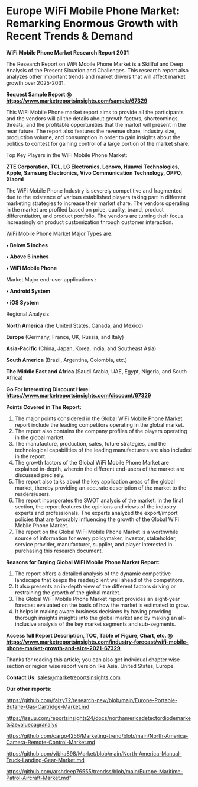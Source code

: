 # Europe WiFi Mobile Phone Market: Remarking Enormous Growth with Recent Trends & Demand

<strong>WiFi Mobile Phone Market Research Report 2031</strong>

The Research Report on WiFi Mobile Phone Market is a Skillful and Deep Analysis of the Present Situation and Challenges. This research report also analyzes other important trends and market drivers that will affect market growth over 2025-2031.

<strong>Request Sample Report @ <a href=https://www.marketreportsinsights.com/sample/67329>https://www.marketreportsinsights.com/sample/67329</a></strong>

This WiFi Mobile Phone market report aims to provide all the participants and the vendors will all the details about growth factors, shortcomings, threats, and the profitable opportunities that the market will present in the near future. The report also features the revenue share, industry size, production volume, and consumption in order to gain insights about the politics to contest for gaining control of a large portion of the market share.

Top Key Players in the WiFi Mobile Phone Market:

<strong>ZTE Corporation, TCL, LG Electronics, Lenovo, Huawei Technologies, Apple, Samsung Electronics, Vivo Communication Technology, OPPO, Xiaomi</strong>

The WiFi Mobile Phone Industry is severely competitive and fragmented due to the existence of various established players taking part in different marketing strategies to increase their market share. The vendors operating in the market are profiled based on price, quality, brand, product differentiation, and product portfolio. The vendors are turning their focus increasingly on product customization through customer interaction.

WiFi Mobile Phone Market Major Types are:

<strong>• Below 5 inches

• Above 5 inches

• WiFi Mobile Phone</strong>

Market Major end-user applications :

<strong>• Android System

• iOS System</strong>

Regional Analysis

</u><strong><b>North America</b></strong> (the United States, Canada, and Mexico)

<strong><b>Europe </b></strong>(Germany, France, UK, Russia, and Italy)

<strong><b>Asia-Pacific</b></strong> (China, Japan, Korea, India, and Southeast Asia)

<strong><b>South America</b></strong> (Brazil, Argentina, Colombia, etc.)

<strong><b>The Middle East and Africa</b></strong> (Saudi Arabia, UAE, Egypt, Nigeria, and South Africa)

<strong>Go For Interesting Discount Here: <a href=https://www.marketreportsinsights.com/discount/67329>https://www.marketreportsinsights.com/discount/67329</a></strong>

<strong>Points Covered in The Report:</strong>
<ol>
  <li>The major points considered in the Global WiFi Mobile Phone Market report include the leading competitors operating in the global market.</li>
  <li>The report also contains the company profiles of the players operating in the global market.</li>
  <li>The manufacture, production, sales, future strategies, and the technological capabilities of the leading manufacturers are also included in the report.</li>
  <li>The growth factors of the Global WiFi Mobile Phone Market are explained in-depth, wherein the different end-users of the market are discussed precisely.</li>
  <li>The report also talks about the key application areas of the global market, thereby providing an accurate description of the market to the readers/users.</li>
  <li>The report incorporates the SWOT analysis of the market. In the final section, the report features the opinions and views of the industry experts and professionals. The experts analyzed the export/import policies that are favorably influencing the growth of the Global WiFi Mobile Phone Market.</li>
  <li>The report on the Global WiFi Mobile Phone Market is a worthwhile source of information for every policymaker, investor, stakeholder, service provider, manufacturer, supplier, and player interested in purchasing this research document.</li>
</ol>
<strong>Reasons for Buying Global WiFi Mobile Phone Market Report:</strong>

<ol>
  <li>The report offers a detailed analysis of the dynamic competitive landscape that keeps the reader/client well ahead of the competitors.</li>
  <li>It also presents an in-depth view of the different factors driving or restraining the growth of the global market.</li>
  <li>The Global WiFi Mobile Phone Market report provides an eight-year forecast evaluated on the basis of how the market is estimated to grow.</li>
  <li>It helps in making aware business decisions by having providing thorough insights insights into the global market and by making an all-inclusive analysis of the key market segments and sub-segments.</li>
</ol>
<strong>Access full Report Description, TOC, Table of Figure, Chart, etc. @ <a href=https://www.marketreportsinsights.com/industry-forecast/wifi-mobile-phone-market-growth-and-size-2021-67329>https://www.marketreportsinsights.com/industry-forecast/wifi-mobile-phone-market-growth-and-size-2021-67329</a></strong>


Thanks for reading this article; you can also get individual chapter wise section or region wise report version like Asia, United States, Europe.

<strong>Contact Us:</strong>
sales@marketreportsinsights.com

<strong>Our other reports:</strong>

<a href=https://github.com/faizy72/research-new/blob/main/Europe-Portable-Butane-Gas-Cartridge-Market.md>https://github.com/faizy72/research-new/blob/main/Europe-Portable-Butane-Gas-Cartridge-Market.md</a>

<a href=https://issuu.com/reportsinsights24/docs/northamericadetectordiodemarketsizevaluecagranalys>https://issuu.com/reportsinsights24/docs/northamericadetectordiodemarketsizevaluecagranalys</a>

<a href=https://github.com/cargo4256/Marketing-trend/blob/main/North-America-Camera-Remote-Control-Market.md>https://github.com/cargo4256/Marketing-trend/blob/main/North-America-Camera-Remote-Control-Market.md</a>

<a href=https://github.com/vibha898/Market/blob/main/North-America-Manual-Truck-Landing-Gear-Market.md>https://github.com/vibha898/Market/blob/main/North-America-Manual-Truck-Landing-Gear-Market.md</a>

<a href=https://github.com/arshdeep76555/trendss/blob/main/Europe-Maritime-Patrol-Aircraft-Market.md>https://github.com/arshdeep76555/trendss/blob/main/Europe-Maritime-Patrol-Aircraft-Market.md</a>"
